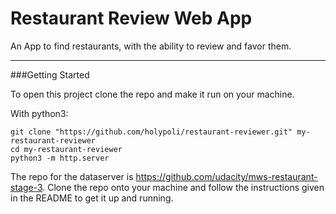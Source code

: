 # Restaurant Review Web App

An App to find restaurants, with the ability to review and favor them.

---


###Getting Started

To open this project clone the repo and make it run on your machine.

With python3:

```
git clone "https://github.com/holypoli/restaurant-reviewer.git" my-restaurant-reviewer
cd my-restaurant-reviewer
python3 -m http.server
```
The repo for the dataserver is https://github.com/udacity/mws-restaurant-stage-3. Clone the repo onto your machine and follow the instructions given in the README to get it up and running.